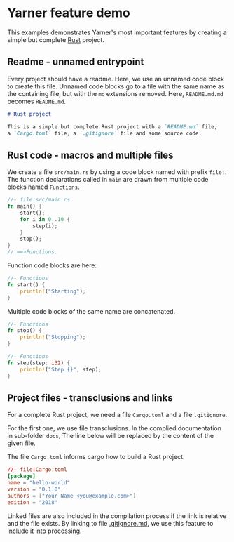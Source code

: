 # Yarner feature demo

This examples demonstrates Yarner's most important features by creating a simple but complete [Rust](https://rust-lang.org) project.

## Readme - unnamed entrypoint

Every project should have a readme. Here, we use an unnamed code block to create this file. Unnamed code blocks go to a file with the same name as the containing file, but with the `md` extensions removed. Here, `README.md.md` becomes `README.md`.

```markdown
# Rust project

This is a simple but complete Rust project with a `README.md` file,
a `Cargo.toml` file, a `.gitignore` file and some source code.
```

## Rust code - macros and multiple files

We create a file `src/main.rs` by using a code block named with prefix `file:`. The function declarations called in `main` are drawn from multiple code blocks named `Functions`.

```rust
//- file:src/main.rs
fn main() {
    start();
    for i in 0..10 {
        step(i);
    }
    stop();
}
// ==>Functions.
```

Function code blocks are here:

```rust
//- Functions
fn start() {
    println!("Starting");
}
```

Multiple code blocks of the same name are concatenated.

```rust
//- Functions
fn stop() {
    println!("Stopping");
}
```

```rust
//- Functions
fn step(step: i32) {
    println!("Step {}", step);
}
```

## Project files - transclusions and links

For a complete Rust project, we need a file `Cargo.toml` and a file `.gitignore`.

For the first one, we use file transclusions. In the complied documentation in sub-folder `docs`, The line below will be replaced by the content of the given file.

The file `Cargo.toml` informs cargo how to build a Rust project.

```toml
//- file:Cargo.toml
[package]
name = "hello-world"
version = "0.1.0"
authors = ["Your Name <you@example.com>"]
edition = "2018"
```

Linked files are also included in the compilation process if the link is relative and the file exists. By linking to file [.gitignore.md](.gitignore.md), we use this feature to include it into processing.
